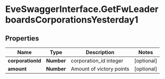 # EveSwaggerInterface.GetFwLeaderboardsCorporationsYesterday1

## Properties
Name | Type | Description | Notes
------------ | ------------- | ------------- | -------------
**corporationId** | **Number** | corporation_id integer | [optional] 
**amount** | **Number** | Amount of victory points | [optional] 


